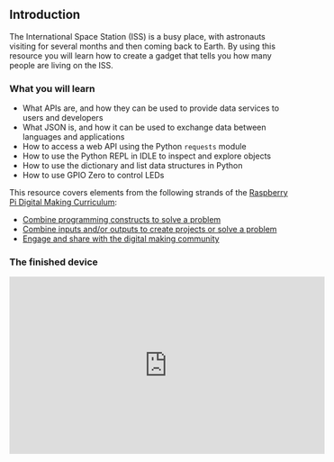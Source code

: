 ## Introduction

The International Space Station (ISS) is a busy place, with astronauts visiting for several months and then coming back to Earth. By using this resource you will learn how to create a gadget that tells you how many people are living on the ISS.

### What you will learn

- What APIs are, and how they can be used to provide data services to users and developers
- What JSON is, and how it can be used to exchange data between languages and applications
- How to access a web API using the Python `requests` module
- How to use the Python REPL in IDLE to inspect and explore objects
- How to use the dictionary and list data structures in Python
- How to use GPIO Zero to control LEDs

This resource covers elements from the following strands of the [Raspberry Pi Digital Making Curriculum](https://www.raspberrypi.org/curriculum/):

- [Combine programming constructs to solve a problem](https://www.raspberrypi.org/curriculum/programming/builder)
- [Combine inputs and/or outputs to create projects or solve a problem](https://www.raspberrypi.org/curriculum/physical-computing/builder)
- [Engage and share with the digital making community](https://www.raspberrypi.org/curriculum/community-and-sharing/creator)

### The finished device

<iframe width="560" height="315" src="https://www.youtube.com/embed/sAXEhsQHiiY?rel=0" frameborder="0" allowfullscreen></iframe>
